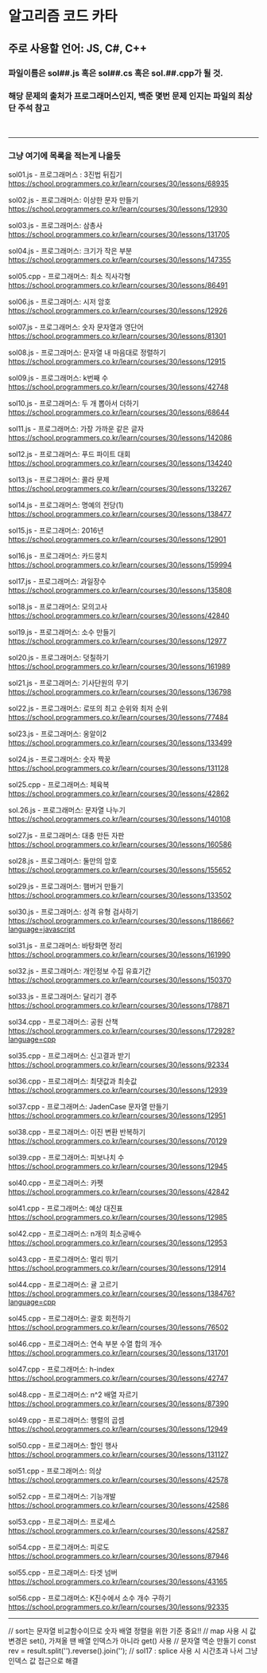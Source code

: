 # 알고리즘 코드 카타

## 주로 사용할 언어: JS, C#, C++

### 파일이름은 sol##.js 혹은 sol##.cs 혹은 sol.##.cpp가 될 것.

### 해당 문제의 출처가 프로그래머스인지, 백준 몇번 문제 인지는 파일의 최상단 주석 참고

<br>

---

### 그냥 여기에 목록을 적는게 나을듯

sol01.js    - 프로그래머스 : 3진법 뒤집기           https://school.programmers.co.kr/learn/courses/30/lessons/68935


sol02.js    - 프로그래머스: 이상한 문자 만들기      https://school.programmers.co.kr/learn/courses/30/lessons/12930


sol03.js    - 프로그래머스: 삼총사                 https://school.programmers.co.kr/learn/courses/30/lessons/131705

sol04.js    - 프로그래머스: 크기가 작은 부분                  https://school.programmers.co.kr/learn/courses/30/lessons/147355

sol05.cpp   - 프로그래머스: 최소 직사각형               https://school.programmers.co.kr/learn/courses/30/lessons/86491

sol06.js    - 프로그래머스: 시저 암호               https://school.programmers.co.kr/learn/courses/30/lessons/12926

sol07.js    - 프로그래머스: 숫자 문자열과 영단어    https://school.programmers.co.kr/learn/courses/30/lessons/81301

sol08.js    - 프로그래머스: 문자열 내 마음대로 정렬하기     https://school.programmers.co.kr/learn/courses/30/lessons/12915

sol09.js    - 프로그래머스: k번째 수        https://school.programmers.co.kr/learn/courses/30/lessons/42748

sol10.js    - 프로그래머스: 두 개 뽑아서 더하기     https://school.programmers.co.kr/learn/courses/30/lessons/68644

sol11.js    - 프로그래머스: 가장 가까운 같은 글자   https://school.programmers.co.kr/learn/courses/30/lessons/142086

sol12.js    - 프로그래머스: 푸드 파이트 대회        https://school.programmers.co.kr/learn/courses/30/lessons/134240

sol13.js    - 프로그래머스: 콜라 문제               https://school.programmers.co.kr/learn/courses/30/lessons/132267

sol14.js    - 프로그래머스: 명예의 전당(1)          https://school.programmers.co.kr/learn/courses/30/lessons/138477

sol15.js    - 프로그래머스: 2016년                  https://school.programmers.co.kr/learn/courses/30/lessons/12901

sol16.js    - 프로그래머스: 카드뭉치                https://school.programmers.co.kr/learn/courses/30/lessons/159994

sol17.js    - 프로그래머스: 과일장수                https://school.programmers.co.kr/learn/courses/30/lessons/135808

sol18.js    - 프로그래머스: 모의고사                https://school.programmers.co.kr/learn/courses/30/lessons/42840

sol19.js    - 프로그래머스: 소수 만들기         https://school.programmers.co.kr/learn/courses/30/lessons/12977

sol20.js    - 프로그래머스: 덧칠하기            https://school.programmers.co.kr/learn/courses/30/lessons/161989

sol21.js    - 프로그래머스: 기사단원의 무기     https://school.programmers.co.kr/learn/courses/30/lessons/136798

sol22.js    - 프로그래머스: 로또의 최고 순위와 최저 순위     https://school.programmers.co.kr/learn/courses/30/lessons/77484

sol23.js    - 프로그래머스: 옹알이2    https://school.programmers.co.kr/learn/courses/30/lessons/133499

sol24.js    - 프로그래머스: 숫자 짝꿍       https://school.programmers.co.kr/learn/courses/30/lessons/131128

sol25.cpp   - 프로그래머스: 체육복          https://school.programmers.co.kr/learn/courses/30/lessons/42862

sol.26.js   - 프로그래머스: 문자열 나누기           https://school.programmers.co.kr/learn/courses/30/lessons/140108

sol27.js    - 프로그래머스: 대충 만든 자판              https://school.programmers.co.kr/learn/courses/30/lessons/160586

sol28.js    - 프로그래머스: 둘만의 암호             https://school.programmers.co.kr/learn/courses/30/lessons/155652

sol29.js    - 프로그래머스: 햄버거 만들기           https://school.programmers.co.kr/learn/courses/30/lessons/133502

sol30.js    - 프로그래머스: 성격 유형 검사하기      https://school.programmers.co.kr/learn/courses/30/lessons/118666?language=javascript

sol31.js    - 프로그래머스: 바탕화면 정리           https://school.programmers.co.kr/learn/courses/30/lessons/161990

sol32.js    - 프로그래머스: 개인정보 수집 유효기간  https://school.programmers.co.kr/learn/courses/30/lessons/150370

sol33.js    - 프로그래머스: 달리기 경주         https://school.programmers.co.kr/learn/courses/30/lessons/178871

sol34.cpp   - 프로그래머스: 공원 산책           https://school.programmers.co.kr/learn/courses/30/lessons/172928?language=cpp

sol35.cpp   - 프로그래머스: 신고결과 받기       https://school.programmers.co.kr/learn/courses/30/lessons/92334

sol36.cpp   - 프로그래머스: 최댓값과 최솟값     https://school.programmers.co.kr/learn/courses/30/lessons/12939

sol37.cpp   - 프로그래머스: JadenCase 문자열 만들기     https://school.programmers.co.kr/learn/courses/30/lessons/12951

sol38.cpp   - 프로그래머스: 이진 변환 반복하기          https://school.programmers.co.kr/learn/courses/30/lessons/70129

sol39.cpp   - 프로그래머스: 피보나치 수         https://school.programmers.co.kr/learn/courses/30/lessons/12945

sol40.cpp   - 프로그래머스: 카펫         https://school.programmers.co.kr/learn/courses/30/lessons/42842

sol41.cpp   - 프로그래머스: 예상 대진표        https://school.programmers.co.kr/learn/courses/30/lessons/12985

sol42.cpp   - 프로그래머스: n개의 최소공배수        https://school.programmers.co.kr/learn/courses/30/lessons/12953

sol43.cpp   - 프로그래머스: 멀리 뛰기           https://school.programmers.co.kr/learn/courses/30/lessons/12914

sol44.cpp   - 프로그래머스: 귤 고르기           https://school.programmers.co.kr/learn/courses/30/lessons/138476?language=cpp

sol45.cpp   - 프로그래머스: 괄호 회전하기           https://school.programmers.co.kr/learn/courses/30/lessons/76502

sol46.cpp   - 프로그래머스: 연속 부분 수열 합의 개수        https://school.programmers.co.kr/learn/courses/30/lessons/131701

sol47.cpp   - 프로그래머스: h-index        https://school.programmers.co.kr/learn/courses/30/lessons/42747

sol48.cpp   - 프로그래머스: n^2 배열 자르기        https://school.programmers.co.kr/learn/courses/30/lessons/87390

sol49.cpp   - 프로그래머스: 행렬의 곱셈        https://school.programmers.co.kr/learn/courses/30/lessons/12949

sol50.cpp   - 프로그래머스: 할인 행사        https://school.programmers.co.kr/learn/courses/30/lessons/131127

sol51.cpp   - 프로그래머스: 의상        https://school.programmers.co.kr/learn/courses/30/lessons/42578

sol52.cpp   - 프로그래머스: 기능개발        https://school.programmers.co.kr/learn/courses/30/lessons/42586

sol53.cpp   - 프로그래머스: 프로세스        https://school.programmers.co.kr/learn/courses/30/lessons/42587

sol54.cpp   - 프로그래머스: 피로도        https://school.programmers.co.kr/learn/courses/30/lessons/87946

sol55.cpp   - 프로그래머스: 타겟 넘버        https://school.programmers.co.kr/learn/courses/30/lessons/43165

sol56.cpp   - 프로그래머스: K진수에서 소수 개수 구하기        https://school.programmers.co.kr/learn/courses/30/lessons/92335


---


// sort는 문자열 비교함수이므로 숫자 배열 정렬을 위한 기준 중요!!
// map 사용 시 값 변경은 set(), 가져올 땐 배열 인덱스가 아니라 get() 사용
// 문자열 역순 만들기           const rev = result.split('').reverse().join('');
// sol17 : splice 사용 시 시간초과 나서 그냥 인덱스 값 접근으로 해결